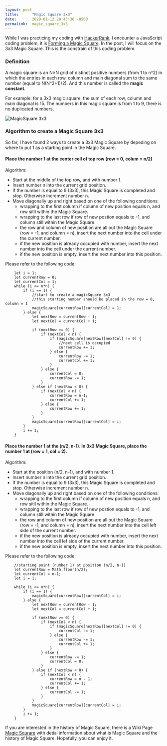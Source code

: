 ```yaml
---
layout: post
title:      "Magic Square 3x3"
date:       2020-01-12 20:43:30 -0500
permalink:  magic_square_3x3
---
```



While I was practicing my coding with [HackerRank](https://www.hackerrank.com/domains), I encounter a JavaScript coding problem, it is [Forming a Magic Square](https://www.hackerrank.com/challenges/magic-square-forming/problem).  In the post, I will focus on the 3x3 Magic Square. This is the constrain of this coding problem. 


### Definition  
   A magic square is an N×N grid of distinct positive numbers (from 1 to n^2) in which the entries in each row, column and main diagonal sum to the same number (equal to N(N^2+1)/2).  And this number is called the **magic constant**.

For example: for a  3x3 magic square, the sum of each row, column and main diagonal is 15.  The numbers in this magic square is from 1 to 9, there is no duplicated numbers. 

![MagicSquare 3x3](https://www.101computing.net/wp/wp-content/uploads/magic-square-3x3.png)    

### Algorithm to create a Magic Square 3x3
So far, I have found 2 ways to create a 3x3 Magic Square by depeding on where to put 1 as a starting point in the Magic Square.

#### Place the number 1 at the center cell of top row (row = 0, colum = n/2)  
Algorithm:  
* Start at the middle of the top row, and with number 1.  
* Insert number n into the current grid position.  
* If the number is equal to 9 (3x3), this Magic Square is completed and stop. Otherwise increment number n.  
* Move diagonally up and right based on one of the following conditions:
    - wrapping to the first column if column of new position equals n, and row sitll within the Magic Square.
    - wrapping to the last row if row of new postion equals to -1, and column still within the Magic Square.
    - the row and column of new position are all out the Magic Square (row = -1, and column = n),  insert the next number into the cell under the current number.    
    - if the new position is already occupied with number, insert the next number into the cell under the current number.  
    - if the new position is empty, insert the next number into this position.  



Please refer to the following code:  
```
	let i = 1;
	let currentRow = 0;
	let currentCol = 1;
	while (i <= n*n) {
		if (i == 1) {
			//start to create a magicSquare 3x3
			//this starting number should be placed in the row = 0, column = 1
			magicSquare[currentRow][currentCol] = 1;
		} else {
			let nextRow = currentRow - 1;
			let nextCol = currentCol + 1;

			if (nextRow >= 0) {
				if (nextCol < n) {
					if (magicSquare[nextRow][nextCol] != 0) {
						//next cell is occupied
						currentRow += 1;
					} else {
						currentRow -= 1;
						currentCol += 1;
					}
				} else {
					currentCol = 0;
					currentRow -= 1;
				}
			} else if (nextRow < 0) {
				if (nextCol < n) {
					currentRow = n-1;
					currentCol += 1;
				} else {
					currentRow += 1;
				}
			}
			magicSquare[currentRow][currentCol] = i;
		}
		i += 1;
	}
```
#### Place the number 1 at the (n/2, n-1). In 3x3 Magic Square, place the number 1 at (row = 1, col = 2).
Algorithm:  
* Start at the position (n/2, n-1), and with number 1.  
* Insert number n into the current grid position.  
* If the number is equal to 9 (3x3), this Magic Square is completed and stop. Otherwise increment number n.  
* Move diagonally up and right based on one of the following conditions:
    - wrapping to the first column if column of new position equals n, and row sitll within the Magic Square.
    - wrapping to the last row if row of new postion equals to -1, and column still within the Magic Square.
    - the row and column of new position are all out the Magic Square (row = -1, and column = n),  insert the next number into the cell left side of  the current number.    
    - if the new position is already occupied with number, insert the next number into the cell lef side of  the current number.  
    - if the new position is empty, insert the next number into this position.  

Please refer to the following code:  

```
	//starting point (number 1) at position (n/2, n-1)
	let currentRow = Math.floor(n/2);
	let currentCol = n-1;
	let i = 1;

	while (i <= n*n) {
		if (i == 1) {
			magicSquare[currentRow][currentCol] = i;
		} else {
			let nextRow = currentRow - 1;
			let nextCol = currentCol + 1;

			if (nextRow >= 0) {
				if (nextCol < n) {
					if (magicSquare[nextRow][nextCol] != 0) {
						currentCol -= 1;
					} else {
						currentRow -= 1;
						currentCol += 1;
					}
				} else {
					currentRow -= 1;
					currentCol = 0;
				}
			} else if (nextRow < 0) {
				if (nextCol < n) {
					currentRow = n - 1;
					currentCol += 1;
				} else {
					currentCol -= 1;
				}
			}
			magicSquare[currentRow][currentCol] = i;
		}
		i += 1;
	}
```

If you are interested in the history of Magic Square, there is a Wiki Page [Magic Squrare](https://en.wikipedia.org/wiki/Magic_square) with detial information about what is Magic Square and the history of Magic Square. Hopefully, you can enjoy it.

